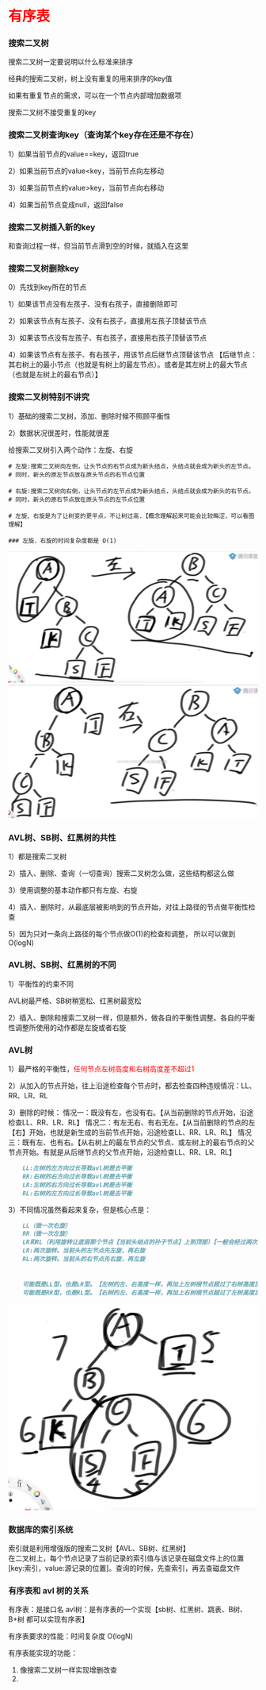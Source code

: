 # <font color="red">**有序表**</font>

### 搜索二叉树
搜索二叉树一定要说明以什么标准来排序

经典的搜索二叉树，树上没有重复的用来排序的key值

如果有重复节点的需求，可以在一个节点内部增加数据项

搜索二叉树不接受重复的key




### 搜索二叉树查询key（查询某个key存在还是不存在）
1）如果当前节点的value==key，返回true

2）如果当前节点的value<key，当前节点向左移动

3）如果当前节点的value>key，当前节点向右移动

4）如果当前节点变成null，返回false



### 搜索二叉树插入新的key

和查询过程一样，但当前节点滑到空的时候，就插入在这里



### 搜索二叉树删除key
0）先找到key所在的节点

1）如果该节点没有左孩子、没有右孩子，直接删除即可

2）如果该节点有左孩子、没有右孩子，直接用左孩子顶替该节点

3）如果该节点没有左孩子、有右孩子，直接用右孩子顶替该节点

4）如果该节点有左孩子、有右孩子，用该节点后继节点顶替该节点
【后继节点：其右树上的最小节点（也就是有树上的最左节点）。或者是其左树上的最大节点（也就是左树上的最右节点）】



### 搜索二叉树特别不讲究
1）基础的搜索二叉树，添加、删除时候不照顾平衡性

2）数据状况很差时，性能就很差

给搜索二叉树引入两个动作：左旋、右旋
```shell
# 左旋:搜索二叉树向左倒，让头节点的右节点成为新头结点，头结点就会成为新头的左节点。
# 同时，新头的原左节点放在原头节点的右节点位置

# 右旋:搜索二叉树向右倒，让头节点的左节点成为新头结点，头结点就会成为新头的右节点。
# 同时，新头的原右节点放在原头节点的左节点位置

# 左旋、右旋是为了让树变的更平点，不让树过高.【概念理解起来可能会比较晦涩，可以看图理解】

### 左旋、右旋的时间复杂度都是 O(1)
```
![左旋](img.png)
![右旋](img_1.png)



### AVL树、SB树、红黑树的共性
1）都是搜索二叉树

2）插入、删除、查询（一切查询）搜索二叉树怎么做，这些结构都这么做

3）使用调整的基本动作都只有左旋、右旋

4）插入、删除时，从最底层被影响到的节点开始，对往上路径的节点做平衡性检查

5）因为只对一条向上路径的每个节点做O(1)的检查和调整， 所以可以做到O(logN)


### AVL树、SB树、红黑树的不同
1）平衡性的约束不同

AVL树最严格、SB树稍宽松、红黑树最宽松

2）插入、删除和搜索二叉树一样，但是额外，做各自的平衡性调整。各自的平衡性调整所使用的动作都是左旋或者右旋

### AVL树
1）最严格的平衡性，<font color="red">任何节点左树高度和右树高度差不超过1 </font>

2）从加入的节点开始，往上沿途检查每个节点时，都去检查四种违规情况：LL、RR、LR、RL

3）删除的时候：
    情况一：既没有左，也没有右。【从当前删除的节点开始，沿途检查LL、RR、LR、RL】
    情况二：有左无右、有右无左。【从当前删除的节点的左【右】开始，也就是新生成的当前节点开始，沿途检查LL、RR、LR、RL】
    情况三：既有左、也有右。【从右树上的最左节点的父节点、或左树上的最右节点的父节点开始。有就是从后继节点的父节点开始，沿途检查LL、RR、LR、RL】

```markdown
    LL:左树的左方向过长导致avl树是去平衡
    RR:右树的右方向过长导致avl树是去平衡
    LR:左树的右方向过长导致avl树是去平衡
    RL:右树的左方向过长导致avl树是去平衡

```
3）不同情况虽然看起来复杂，但是核心点是：
```markdown
    LL（做一次右旋）
    RR（做一次左旋）
    LR和RL（利用旋转让底层那个节点【当前头结点的孙子节点】上到顶部）【一般会经过两次旋转】【不用记】
    LR:两次旋转。当前头的左节点先左旋，再右旋
    RL:两次旋转。当前头的右节点先右旋，再左旋


    可能既是LL型，也是LR型。【左树的左、右高度一样，再加上左树根节点超过了右树高度加一】【此时按照LL型调整】
    可能既是RR型，也是RL型。【右树的左、右高度一样，再加上右树根节点超过了左树高度加一】【此时按照RR型调整】
```
![既是LL型，也是LR型](img_2.png)



### 数据库的索引系统
索引就是利用增强版的搜索二叉树【AVL、SB树、红黑树】</br>
在二叉树上，每个节点记录了当前记录的索引值与该记录在磁盘文件上的位置[key:索引，value:源记录的位置]。查询的时候，先查索引，再去查磁盘文件




### 有序表和 avl 树的关系

有序表：是接口名
avl树：是有序表的一个实现【sb树、红黑树、跳表、B树、B+树  都可以实现有序表】

有序表要求的性能：时间复杂度 O(logN)

有序表能实现的功能：
1. 像搜索二叉树一样实现增删改查
2. 